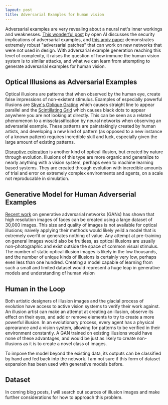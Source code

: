 ```yaml
---
layout: post
title: Adversarial Examples for human vision
---
```


Adversarial examples are very revealing about a neural net's inner workings and weaknesses. [This wonderful post](https://blog.openai.com/adversarial-example-research/) by open AI discusses the security implications of adversarial examples, and [this arxiv paper](https://arxiv.org/abs/1712.09665) demonstrates extremely robust "adversarial patches" that can work on new networks that were not used in design. With adversarial example generation reaching this level of complexity, it raises the question of how immune the human vision system is to similar attacks, and what we can learn from attempting to generate adversarial examples for human vision.

## Optical Illusions as Adversarial Examples ##
 
Optical illusions are patterns that when observed by the human eye, create false impressions of non-existent stimulus. Examples of especially powerful illusions are [Skye's Oblique Grating](http://www.michaelbach.de/ot/lum-scGrid/index.html) which causes straight line to appear parallel and the [Scintillating Grid](http://www.michaelbach.de/ot/lum-scGrid/index.html) which causes black dots to appear anywhere you are not looking at directly. This can be seen as a related phenomenon to a missclassification by neural networks when observing an adversarial example. These patterns are painstakingly created by human artists, and developing a new kind of pattern (as opposed to a new instance of a known pattern) requires incredible skill and luck, especially given the large amount of existing patterns. 

[Disruptive coloration](https://en.wikipedia.org/wiki/Disruptive_coloration) is another kind of optical illusion, but created by nature through evolution. Illusions of this type are more organic and generalize to nearly anything with a vision system, perhaps even to machine learning based systems. They are created through evolution with incredible amounts of trial and error on extremely complex environments and agents, on a scale not reproducable in simulation.

## Generative Model for Human Adverserial Examples ## 

[Recent work](http://research.nvidia.com/publication/2017-10_Progressive-Growing-of) on generative adversarial networks (GANs) has shown that high resolution images of faces can be created using a large dataset of 30,000 images. This size and quality of images is not available for optical illusions; naively applying their methods would likely yeild a model that is extremely overfit or generates nothing of value. Any attempt at pre-training on general images would also be fruitless, as optical illusions are usually non-photographic and exist outside the space of common visual stimulus. The number of static optical illusion images is likely in the low thousands, and the number of unique kinds of illusions is certainly very low, perhaps even less than one hundred. Creating a model capable of learning from such a small and limited dataset would represent a huge leap in generative models and understanding of human vision

## Human in the Loop ##
Both artistic designers of illusion images and the glacial process of evolution have access to active vision systems to verify their work against. An illusion artist can make an attempt at creating an illusion, observe its effect on their eyes, and add or remove elements to try to create a more powerful illusion. In an evolutionary process, every agent has a physical aprearance and a vision system, allowing for patterns to be verified in their environment constantly. A GAN trained on existing illusions would have none of these advantages, and would be just as likely to create non-illusions as it is to create a novel class of images. 

To impove the model beyond the existing data, its outputs can be classified by hand and fed back into the network. I am not sure if this form of dataset expansion has been used with generative models before.

## Dataset ##
In coming blog posts, I will search out sources of illusion images and make further considerations for how to approach this problem.
